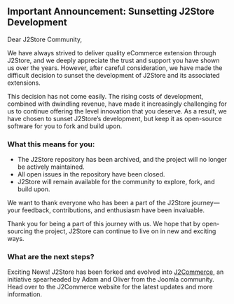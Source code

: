 ## Important Announcement: Sunsetting J2Store Development

Dear J2Store Community,

We have always strived to deliver quality eCommerce extension through J2Store, and we deeply appreciate the trust and support you have shown us over the years. However, after careful consideration, we have made the difficult decision to sunset the development of J2Store and its associated extensions.

This decision has not come easily. The rising costs of development, combined with dwindling revenue, have made it increasingly challenging for us to continue offering the level innovation that you deserve. As a result, we have chosen to sunset J2Store’s development, but keep it as open-source software for you to fork and build upon.

### What this means for you:

- The J2Store repository has been archived, and the project will no longer be actively maintained.
- All open issues in the repository have been closed.
- J2Store will remain available for the community to explore, fork, and build upon.

We want to thank everyone who has been a part of the J2Store journey—your feedback, contributions, and enthusiasm have been invaluable.

Thank you for being a part of this journey with us. We hope that by open-sourcing the project, J2Store can continue to live on in new and exciting ways.

### What are the next steps?
Exciting News!
J2Store has been forked and evolved into [J2Commerce](https://www.j2commerce.com/), an initiative spearheaded by Adam and Oliver from the Joomla community. Head over to the J2Commerce website for the latest updates and more information.
